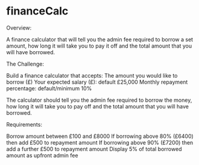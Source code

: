 # financeCalc
Overview:

A finance calculator that will tell you the admin fee required to borrow a set amount, 
how long it will take you to pay it off and the total amount that you will have borrowed.

The Challenge:

Build a finance calculator that accepts:
The amount you would like to borrow (£)
Your expected salary (£): default £25,000
Monthly repayment percentage: default/minimum 10%

The calculator should tell you the admin fee required to borrow the money, 
how long it will take you to pay off and the total amount that you will have borrowed.

Requirements:

Borrow amount between £100 and £8000
If borrowing above 80% (£6400) then add £500 to repayment amount
If borrowing above 90% (£7200) then add a further £500 to repayment amount
Display 5% of total borrowed amount as upfront admin fee
